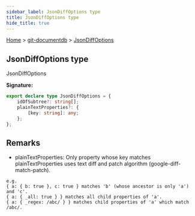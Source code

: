 ```yaml
---
sidebar_label: JsonDiffOptions type
title: JsonDiffOptions type
hide_title: true
---
```


[Home](./index.md) &gt; [git-documentdb](./git-documentdb.md) &gt; [JsonDiffOptions](./git-documentdb.jsondiffoptions.md)

## JsonDiffOptions type

JsonDiffOptions

<b>Signature:</b>

```typescript
export declare type JsonDiffOptions = {
    idOfSubtree?: string[];
    plainTextProperties?: {
        [key: string]: any;
    };
};
```

## Remarks

- plainTextProperties: Only property whose key matches plainTextProperties uses text diff and patch algorithm (google-diff-match-patch).

```
e.g.
{ a: { b: true }, c: true } matches 'b' (whose ancestor is only 'a') and 'c'.
{ a: { _all: true } } matches all child properties of 'a'.
{ a: { _regex: /abc/ } } matches child properties of 'a' which match /abc/.

```

